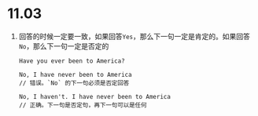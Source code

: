 # 11.03

1. 回答的时候一定要一致，如果回答`Yes`，那么下一句一定是肯定的。如果回答`No`，那么下一句一定是否定的

   ```
   Have you ever been to America?

   No, I have never been to America
   // 错误。`No` 的下一句必须是否定回答

   No, I haven't. I have never been to America
   // 正确。下一句是否定句，再下一句可以是任何
   ```
